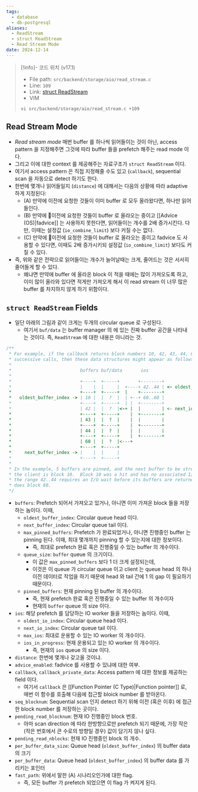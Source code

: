 ```yaml
---
tags:
  - database
  - db-postgresql
aliases:
  - ReadStream
  - struct ReadStream
  - Read Stream Mode
date: 2024-12-14
---
```

> [!info]- 코드 위치 (v17.1)
> - File path: `src/backend/storage/aio/read_stream.c`
> - Line: `109`
> - Link: [struct ReadStream](https://github.com/postgres/postgres/blob/REL_17_1/src/backend/storage/aio/read_stream.c#L106-L154)
> - VIM
> ```
> vi src/backend/storage/aio/read_stream.c +109
> ```

## Read Stream Mode

- *Read stream mode* 매번 buffer 를 하나씩 읽어들이는 것이 아닌, access pattern 을 지정해주면 그것에 따라 buffer 들을 prefetch 해주는 read mode 이다.
- 그리고 이에 대한 context 를 제공해주는 자료구조가 `struct ReadStream` 이다.
- 여기서 access pattern 은 직접 지정해줄 수도 있고 (`callback`), sequential scan 을 자동으로 detect 하기도 한다.
- 한번에 몇개나 읽어들일지 (`distance`) 에 대해서는 다음의 상황에 따라 adaptive 하게 지정된다:
	- (A) 만약에 이전에 요청한 것들이 이미 buffer 로 모두 올라왔다면, 하나만 읽어들인다.
	- (B) 만약에 이전에 요청한 것들이 buffer 로 올라오는 중이고 [[Advice (OS)|fadvice]] 는 사용하지 못한다면, 읽어들이는 개수를 2배 증가시킨다. 다만, 이때는 설정값 (`io_combine_limit`) 보다 커질 수는 없다.
	- (C) 만약에 이전에 요청한 것들이 buffer 로 올라오는 중이고 fadvice 도 사용할 수 있다면, 이때도 2배 증가시키되 설정값 (`io_combine_limit`) 보다도 커질 수 있다.
- 즉, 위와 같은 전략으로 읽어들이는 개수가 늘어날때는 크게, 줄어드는 것은 서서히 줄어들게 할 수 있다.
	- 왜냐면 만약에 buffer 에 올라온 block 이 적을 때에는 많이 가져오도록 하고, 이미 많이 올라와 있다면 적게만 가져오게 해서 이 read stream 이 너무 많은 buffer 를 차지하지 않게 하기 위함이다.

## `struct ReadStream` Fields

- 일단 아래의 그림과 같이 크게는 두개의 circular queue 로 구성된다.
	- 여기서 `buf/data` 는 buffer manager 의 에 있는 진짜 buffer 공간을 나타내는 것이다. 즉, `ReadStream` 에 대한 내용은 아니라는 것.

```c
/**
 * For example, if the callback returns block numbers 10, 42, 43, 44, 60 in
 * successive calls, then these data structures might appear as follows:
 *
 *                          buffers buf/data       ios
 *
 *                          +----+  +-----+       +--------+
 *                          |    |  |     |  +----+ 42..44 | <- oldest_io_index
 *                          +----+  +-----+  |    +--------+
 *   oldest_buffer_index -> | 10 |  |  ?  |  | +--+ 60..60 |
 *                          +----+  +-----+  | |  +--------+
 *                          | 42 |  |  ?  |<-+ |  |        | <- next_io_index
 *                          +----+  +-----+    |  +--------+
 *                          | 43 |  |  ?  |    |  |        |
 *                          +----+  +-----+    |  +--------+
 *                          | 44 |  |  ?  |    |  |        |
 *                          +----+  +-----+    |  +--------+
 *                          | 60 |  |  ?  |<---+
 *                          +----+  +-----+
 *     next_buffer_index -> |    |  |     |
 *                          +----+  +-----+
 *
 * In the example, 5 buffers are pinned, and the next buffer to be streamed to
 * the client is block 10.  Block 10 was a hit and has no associated I/O, but
 * the range 42..44 requires an I/O wait before its buffers are returned, as
 * does block 60.
 */
```

- `buffers`: Prefetch 되어서 가져오고 있거나, 아니면 이미 가져온 block 들을 저장하는 놈이다. 이때,
	- `oldest_buffer_index`: Circular queue head 이다.
	- `next_buffer_index`: Circular queue tail 이다.
	- `max_pinned_buffers`: Prefetch 가 완료되었거나, 아니면 진행중인 buffer 는 pinning 된다. 이때, 최대 몇개까지 pinning 할 수 있는지에 대한 정보이다.
		- 즉, 최대로 prefetch 완료 혹은 진행중일 수 있는 buffer 의 개수이다.
	- `queue_size`: `buffer` queue 의 크기이다.
		- 이 값은 `max_pinned_buffers` 보다 1 더 크게 설정되는데,
		- 이것은 이 queue 가 circular queue 이고 client 는 queue head 의 하나 이전 데이터로 작업을 하기 때문에 head 와 tail 간에 1 의 gap 이 필요하기 때문이다.
	- `pinned_buffers`: 현재 pinning 된 buffer 의 개수이다.
		- 즉, 현재 prefetch 완료 혹은 진행중일 수 있는 buffer 의 개수이자
		- 현재의 `buffer` queue 의 size 이다.
- `ios`: 해당 prefetch 를 담당하는 IO worker 들을 저장하는 놈이다. 이때,
	- `oldest_io_index`: Circular queue head 이다.
	- `next_io_index`: Circular queue tail 이다.
	- `max_ios`: 최대로 운용할 수 있는 IO worker 의 개수이다.
	- `ios_in_progress`: 현재 운용되고 있는 IO worker 의 개수이다.
		- 즉, 현재의 `ios` queue 의 size 이다.
- `distance`: 한번에 몇개나 갖고올 것이냐.
- `advice_enabled`: fadvice 를 사용할 수 있냐에 대한 여부.
- `callback`, `callback_private_data`: Access pattern 에 대한 정보를 제공하는 field 이다.
	- 여기서 `callback` 은 [[Function Pointer (C Type)|Function pointer]] 로, 매번 이 함수를 호출해 다음에 접근할 bloick number 를 받아온다.
- `seq_blocknum`: Sequential scan 인지 detect 하기 위해 이전 (혹은 이후) 에 접근한 block number 를 저장하는 곳이다.
- `pending_read_blocknum`: 현재 IO 진행중인 block 번호.
	- 아마 scan direction 에 따라 한방향으로만 prefetch 되기 때문에, 가장 작은 (작은 번호에서 큰 수로의 방향일 경우) 값이 담기지 않나 싶다.
- `pending_read_nblocks`: 현재 IO 진행중인 block 의 개수.
- `per_buffer_data_size`: Queue head (`oldest_buffer_index`) 의 buffer data 의 크기
- `per_buffer_data`: Queue head (`oldest_buffer_index`) 의 buffer data 를 가리키는 포인터
- `fast_path`: 위에서 말한 (A) 시나리오인가에 대한 flag.
	- 즉, 모든 buffer 가 prefetch 되었으면 이 flag 가 켜지게 된다.
